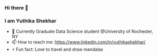 ### Hi there 👋

### I am Yuthika Shekhar 

- 🔭 Currently Graduate Data Science student @University of Rochester, NY
- 📫 How to reach me: https://www.linkedin.com/in/yuthikashekhar/
- ⚡ Fun fact: Love to travel and draw mandalas
<!--- 💬 Link to my Portfolio: 
- 😄 Pronouns: She/Her -->


<!--# To show github stats
[![Yuthika Shekhar's github stats](https://github-readme-stats.vercel.app/api?username=yuthika-shekhar&count_private=true&show_icons=true&theme=radical&hide_rank=false)](https://github.com/anuraghazra/github-readme-stats) -->

<!--
**yuthika-shekhar/yuthika-shekhar** is a ✨ _special_ ✨ repository because its `README.md` (this file) appears on your GitHub profile.

Here are some ideas to get you started:

- 🔭 I’m currently working on ...
- 🌱 I’m currently learning ...
- 👯 I’m looking to collaborate on ...
- 🤔 I’m looking for help with ...
- 💬 Ask me about ...
- 📫 How to reach me: ...
- 😄 Pronouns: ...
- ⚡ Fun fact: ...
-->

<!--
# To show github stats
[![Yuthika Shekhar's github stats](https://github-readme-stats.vercel.app/api?username=yuthika-shekhar&count_private=true&show_icons=true&theme=radical&hide_rank=false)](https://github.com/anuraghazra/github-readme-stats)

# To show the top langauges used
[![Top Langs](https://github-readme-stats.vercel.app/api/top-langs/?username=yuthika-shekhar)](https://github.com/anuraghazra/github-readme-stats)

# Emohi Cheatsheet (https://github.com/ikatyang/emoji-cheat-sheet/blob/master/README.md)

# Markdown language guide(https://docs.github.com/en/get-started/writing-on-github/getting-started-with-writing-and-formatting-on-github/basic-writing-and-formatting-syntax)
-->


